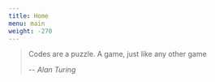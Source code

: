 ```yaml
---
title: Home
menu: main
weight: -270
---
```


> Codes are a puzzle. A game, just like any other game
>
> -- *Alan Turing*

